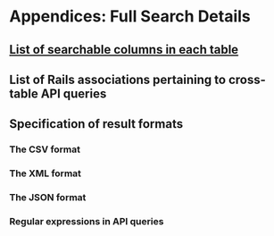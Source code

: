 # Appendices: Full Search Details

## [List of searchable columns in each table](appendices/searchable_columns.md)

## List of Rails associations pertaining to cross-table API queries

## Specification of result formats

### The CSV format

### The XML format

### The JSON format

### Regular expressions in API queries